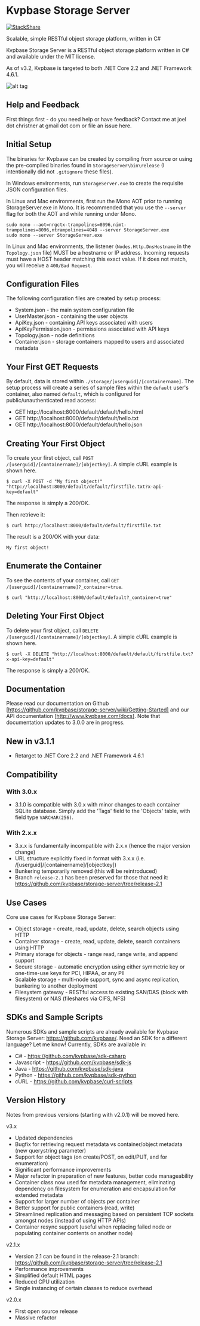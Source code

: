 # Kvpbase Storage Server

[![StackShare](http://img.shields.io/badge/tech-stack-0690fa.svg?style=flat)](https://stackshare.io/jchristn/kvpbase)

Scalable, simple RESTful object storage platform, written in C#

Kvpbase Storage Server is a RESTful object storage platform written in C# and available under the MIT license.  

As of v3.2, Kvpbase is targeted to both .NET Core 2.2 and .NET Framework 4.6.1.

![alt tag](https://github.com/kvpbase/storage-server/blob/master/assets/diagram.png)

## Help and Feedback

First things first - do you need help or have feedback?  Contact me at joel dot christner at gmail dot com or file an issue here. 

## Initial Setup

The binaries for Kvpbase can be created by compiling from source or using the pre-compiled binaries found in ```StorageServer\bin\release``` (I intentionally did not ```.gitignore``` these files).

In Windows environments, run ```StorageServer.exe``` to create the requisite JSON configuration files.

In Linux and Mac environments, first run the Mono AOT prior to running StorageServer.exe in Mono.  It is recommended that you use the ```--server``` flag for both the AOT and while running under Mono.
```
sudo mono --aot=nrgctx-trampolines=8096,nimt-trampolines=8096,ntrampolines=4048 --server StorageServer.exe
sudo mono --server StorageServer.exe
```

In Linux and Mac environments, the listener (```Nodes.Http.DnsHostname``` in the ```Topology.json``` file) MUST be a hostname or IP address.  Incoming requests must have a HOST header matching this exact value.  If it does not match, you will receive a ```400/Bad Request```.

## Configuration Files

The following configuration files are created by setup process:

- System.json - the main system configuration file
- UserMaster.json - containing the user objects
- ApiKey.json - containing API keys associated with users
- ApiKeyPermission.json - permissions associated with API keys
- Topology.json - node definitions
- Container.json - storage containers mapped to users and associated metadata

## Your First GET Requests

By default, data is stored within ```./storage/[userguid]/[containername]```.  The setup process will create a series of sample files within the ```default``` user's container, also named ```default```, which is configured for public/unauthenticated read access:

- GET http://localhost:8000/default/default/hello.html 
- GET http://localhost:8000/default/default/hello.txt 
- GET http://localhost:8000/default/default/hello.json 

## Creating Your First Object

To create your first object, call ```POST /[userguid]/[containername]/[objectkey]```.  A simple cURL example is shown here.
```
$ curl -X POST -d "My first object!" "http://localhost:8000/default/default/firstfile.txt?x-api-key=default"
```

The response is simply a 200/OK. 

Then retrieve it:
```
$ curl http://localhost:8000/default/default/firstfile.txt
```

The result is a 200/OK with your data:
```
My first object!
```

## Enumerate the Container

To see the contents of your container, call ```GET /[userguid]/[containername]?_container=true```.
```
$ curl "http://localhost:8000/default/default?_container=true"
```

## Deleting Your First Object

To delete your first object, call ```DELETE /[userguid]/[containername]/[objectkey]```.  A simple cURL example is shown here.
```
$ curl -X DELETE "http://localhost:8000/default/default/firstfile.txt?x-api-key=default"
```

The response is simply a 200/OK.

## Documentation

Please read our documentation on Github [https://github.com/kvpbase/storage-server/wiki/Getting-Started] and our API documentation [http://www.kvpbase.com/docs].  Note that documentation updates to 3.0.0 are in progress.

## New in v3.1.1

- Retarget to .NET Core 2.2 and .NET Framework 4.6.1

## Compatibility 

### With 3.0.x

- 3.1.0 is compatible with 3.0.x with minor changes to each container SQLite database.  Simply add the 'Tags' field to the 'Objects' table, with field type ```VARCHAR(256)```.

### With 2.x.x

- 3.x.x is fundamentally incompatible with 2.x.x (hence the major version change)
- URL structure explicitly fixed in format with 3.x.x (i.e. /[userguid]/[containername]/[objectkey])
- Bunkering temporarily removed (this will be reintroduced)
- Branch ```release-2.1``` has been preserved for those that need it: https://github.com/kvpbase/storage-server/tree/release-2.1

## Use Cases

Core use cases for Kvpbase Storage Server:

- Object storage - create, read, update, delete, search objects using HTTP
- Container storage - create, read, update, delete, search containers using HTTP
- Primary storage for objects - range read, range write, and append support
- Secure storage - automatic encryption using either symmetric key or one-time-use keys for PCI, HIPAA, or any PII
- Scalable storage - multi-node support, sync and async replication, bunkering to another deployment
- Filesystem gateway - RESTful access to existing SAN/DAS (block with filesystem) or NAS (fileshares via CIFS, NFS)

## SDKs and Sample Scripts

Numerous SDKs and sample scripts are already available for Kvpbase Storage Server: https://github.com/kvpbase/.  Need an SDK for a different language?  Let me know!  Currently, SDKs are available in:

- C# - https://github.com/kvpbase/sdk-csharp
- Javascript - https://github.com/kvpbase/sdk-js
- Java - https://github.com/kvpbase/sdk-java
- Python - https://github.com/kvpbase/sdk-python
- cURL - https://github.com/kvpbase/curl-scripts

## Version History

Notes from previous versions (starting with v2.0.1) will be moved here.

v3.x

- Updated dependencies
- Bugfix for retrieving request metadata vs container/object metadata (new querystring parameter)
- Support for object tags (on create/POST, on edit/PUT, and for enumeration)
- Significant performance improvements
- Major refactor in preparation of new features, better code manageability
- Container class now used for metadata management, eliminating dependency on filesystem for enumeration and encapsulation for extended metadata
- Support for larger number of objects per container
- Better support for public containers (read, write)
- Streamlined replication and messaging based on persistent TCP sockets amongst nodes (instead of using HTTP APIs)
- Container resync support (useful when replacing failed node or populating container contents on another node)

v2.1.x

- Version 2.1 can be found in the release-2.1 branch: https://github.com/kvpbase/storage-server/tree/release-2.1
- Performance improvements
- Simplified default HTML pages
- Reduced CPU utilization
- Single instancing of certain classes to reduce overhead

v2.0.x

- First open source release
- Massive refactor